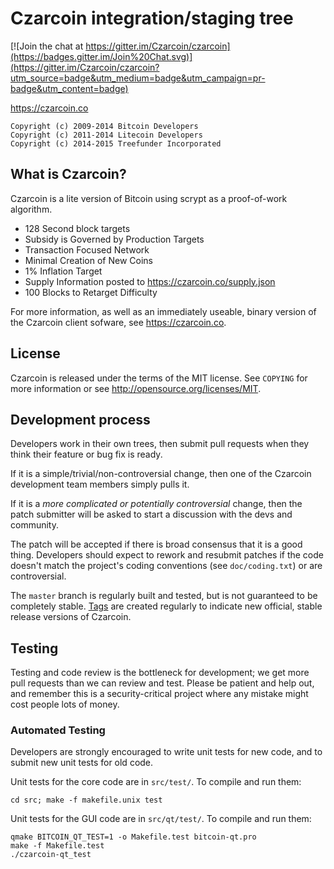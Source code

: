 Czarcoin integration/staging tree
================================

[![Join the chat at https://gitter.im/Czarcoin/czarcoin](https://badges.gitter.im/Join%20Chat.svg)](https://gitter.im/Czarcoin/czarcoin?utm_source=badge&utm_medium=badge&utm_campaign=pr-badge&utm_content=badge)

https://czarcoin.co

```
Copyright (c) 2009-2014 Bitcoin Developers
Copyright (c) 2011-2014 Litecoin Developers
Copyright (c) 2014-2015 Treefunder Incorporated
```

What is Czarcoin?
----------------

Czarcoin is a lite version of Bitcoin using scrypt as a proof-of-work algorithm.
 - 128 Second block targets
 - Subsidy is Governed by Production Targets
 - Transaction Focused Network
 - Minimal Creation of New Coins
 - 1% Inflation Target
 - Supply Information posted to https://czarcoin.co/supply.json
 - 100 Blocks to Retarget Difficulty

For more information, as well as an immediately useable, binary version of
the Czarcoin client sofware, see https://czarcoin.co.

License
-------

Czarcoin is released under the terms of the MIT license. See `COPYING` for more
information or see http://opensource.org/licenses/MIT.

Development process
-------------------

Developers work in their own trees, then submit pull requests when they think
their feature or bug fix is ready.

If it is a simple/trivial/non-controversial change, then one of the Czarcoin
development team members simply pulls it.

If it is a *more complicated or potentially controversial* change, then the patch
submitter will be asked to start a discussion with the devs and community.

The patch will be accepted if there is broad consensus that it is a good thing.
Developers should expect to rework and resubmit patches if the code doesn't
match the project's coding conventions (see `doc/coding.txt`) or are
controversial.

The `master` branch is regularly built and tested, but is not guaranteed to be
completely stable. [Tags](https://github.com/czarcoin-project/czarcoin/tags) are created
regularly to indicate new official, stable release versions of Czarcoin.

Testing
-------

Testing and code review is the bottleneck for development; we get more pull
requests than we can review and test. Please be patient and help out, and
remember this is a security-critical project where any mistake might cost people
lots of money.

### Automated Testing

Developers are strongly encouraged to write unit tests for new code, and to
submit new unit tests for old code.

Unit tests for the core code are in `src/test/`. To compile and run them:

    cd src; make -f makefile.unix test

Unit tests for the GUI code are in `src/qt/test/`. To compile and run them:

    qmake BITCOIN_QT_TEST=1 -o Makefile.test bitcoin-qt.pro
    make -f Makefile.test
    ./czarcoin-qt_test

